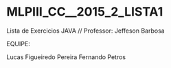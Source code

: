# MLPIII_CC__2015_2_LISTA1
Lista de Exercicios JAVA // Professor: Jeffeson Barbosa

EQUIPE:

Lucas Figueiredo Pereira
Fernando Petros 
